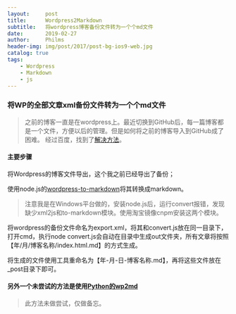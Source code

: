 ```yaml
---
layout:     post
title:      Wordpress2Markdown
subtitle:   将wordpress博客备份文件转为一个个md文件
date:       2019-02-27
author:     Philms
header-img: img/post/2017/post-bg-ios9-web.jpg
catalog: true
tags:
    - Wordpress
    - Markdown
    - js
---
```


### 将WP的全部文章xml备份文件转为一个个md文件

>之前的博客一直是在wordpress上。最近切换到GitHub后，每一篇博客都是一个文件，方便以后的管理。但是如何将之前的博客导入到GitHub成了困难。
>经过百度，找到了[解决方法](https://segmentfault.com/q/1010000007307027)。

#### 主要步骤

将Wordpress的博客文件导出，这个我之前已经导出了备份；

使用node.js的[wordpress-to-markdown](https://github.com/ytechie/wordpress-to-markdown)将其转换成markdown。

>注意我是在Windows平台做的，安装node.js后，运行convert报错，发现缺少xml2js和to-markdown模块。使用淘宝镜像cnpm安装这两个模块。

将wordpress的备份文件命名为export.xml，将其和convert.js放在同一目录下，打开cmd，执行node  convert.js会自动在目录中生成out文件夹，所有文章将按照【年/月/博客名称/index.html.md】的方式生成。

将生成的文件使用工具重命名为【年-月-日-博客名称.md】，再将这些文件放在_post目录下即可。

#### 另外一个未尝试的方法是使用[Python的wp2md](https://github.com/dreikanter/wp2md)
>此方法未做尝试，仅做备忘。
